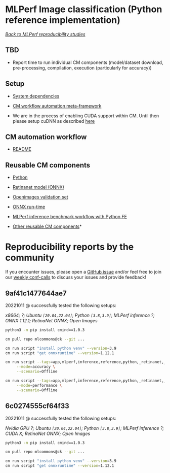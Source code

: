 # MLPerf Image classification (Python reference implementation)

[*Back to MLPerf reproducibility studies*](reproducibility.md)

## TBD

* Report time to run individual CM components (model/dataset download, pre-processing, compilation, execution (particularly for accuracy))

## Setup

* [System dependencies](../../cm/docs/installation.md#ubuntu--debian)
* [CM workflow automation meta-framework](../../cm/docs/installation.md#cm-installation)

* We are in the process of enabling CUDA support within CM. Until then please setup cuDNN as described [here](https://docs.nvidia.com/deeplearning/cudnn/install-guide/index.html)

## CM automation workflow

* [README](https://github.com/mlcommons/ck/tree/master/cm-mlops/script/app-mlperf-inference-reference#retinanet)

## Reusable CM components

* [Python](https://github.com/mlcommons/ck/tree/master/cm-mlops/script/get-python3)
* [Retinanet model (ONNX)](https://github.com/mlcommons/ck/tree/master/cm-mlops/script/get-ml-model-retinanet)
* [Openimages validation set](https://github.com/mlcommons/ck/tree/master/cm-mlops/script/get-dataset-openimages)
* [ONNX run-time](https://github.com/mlcommons/ck/tree/master/cm-mlops/script/get-onnxruntime)
* [MLPerf inference benchmark workflow with Python FE](https://github.com/mlcommons/ck/tree/master/cm-mlops/script/app-mlperf-inference-reference)

* [Other reusable CM components](https://github.com/mlcommons/ck/tree/master/cm-mlops/script)*

# Reproducibility reports by the community

If you encounter issues, please open a [GitHub issue](https://github.com/mlcommons/ck/issues)
and/or feel free to join our [weekly conf-calls](https://github.com/mlcommons/ck/blob/master/docs/taksforce.md) 
to discuss your issues and provide feedback!

## 9af41c1477644ae7

20221011 @ successfully tested the following setups:

*x8664; ?; Ubuntu `[20.04,22.04]`; Python `[3.8,3.9]`; MLPerf inference ?; ONNX 1.12.1; RetinaNet ONNX; Open Images*

```bash
python3 -m pip install cmind==1.0.3

cm pull repo mlcommons@ck --git ...

cm run script "install python venv" --version=3.9
cm run script "get onnxruntime" --version=1.12.1

cm run script --tags=app,mlperf,inference,reference,python,_retinanet,_onnxruntime,_cpu \
     --mode=accuracy \
     --scenario=Offline

cm run script --tags=app,mlperf,inference,reference,python,_retinanet,_onnxruntime,_cpu \
     --mode=performance \
     --scenario=Offline

```



## 6c0274555cf64f33

20221011 @ successfully tested the following setups:

*Nvidia GPU ?; Ubuntu `[20.04,22.04]`; Python `[3.8,3.9]`; MLPerf inference ?; CUDA X; RetinaNet ONNX; Open Images*

```bash
python3 -m pip install cmind==1.0.3

cm pull repo mlcommons@ck --git ...

cm run script "install python venv" --version=3.9
cm run script "get onnxruntime" --version=1.12.1
```

